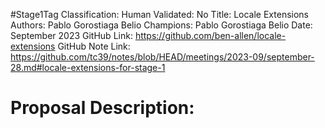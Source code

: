 #Stage1Tag
Classification:
Human Validated: No
Title: Locale Extensions
Authors: Pablo Gorostiaga Belio
Champions: Pablo Gorostiaga Belio
Date: September 2023
GitHub Link: https://github.com/ben-allen/locale-extensions
GitHub Note Link: https://github.com/tc39/notes/blob/HEAD/meetings/2023-09/september-28.md#locale-extensions-for-stage-1

# Proposal Description:
